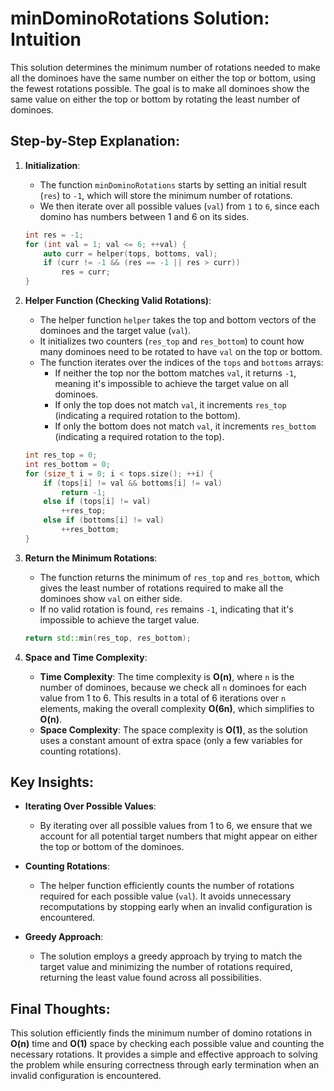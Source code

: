 # minDominoRotations Solution: Intuition

This solution determines the minimum number of rotations needed to make all the dominoes have the same number on either the top or bottom, using the fewest rotations possible. The goal is to make all dominoes show the same value on either the top or bottom by rotating the least number of dominoes.

## Step-by-Step Explanation:

1. **Initialization**:
   - The function `minDominoRotations` starts by setting an initial result (`res`) to `-1`, which will store the minimum number of rotations.
   - We then iterate over all possible values (`val`) from `1` to `6`, since each domino has numbers between 1 and 6 on its sides.
   
   ```cpp
   int res = -1;
   for (int val = 1; val <= 6; ++val) {
       auto curr = helper(tops, bottoms, val);
       if (curr != -1 && (res == -1 || res > curr))
           res = curr;
   }
   ```

2. **Helper Function (Checking Valid Rotations)**:
   - The helper function `helper` takes the top and bottom vectors of the dominoes and the target value (`val`).
   - It initializes two counters (`res_top` and `res_bottom`) to count how many dominoes need to be rotated to have `val` on the top or bottom.
   - The function iterates over the indices of the `tops` and `bottoms` arrays:
     - If neither the top nor the bottom matches `val`, it returns `-1`, meaning it's impossible to achieve the target value on all dominoes.
     - If only the top does not match `val`, it increments `res_top` (indicating a required rotation to the bottom).
     - If only the bottom does not match `val`, it increments `res_bottom` (indicating a required rotation to the top).
     
   ```cpp
   int res_top = 0;
   int res_bottom = 0;
   for (size_t i = 0; i < tops.size(); ++i) {
       if (tops[i] != val && bottoms[i] != val)
           return -1;
       else if (tops[i] != val)
           ++res_top;
       else if (bottoms[i] != val)
           ++res_bottom;
   }
   ```

3. **Return the Minimum Rotations**:
   - The function returns the minimum of `res_top` and `res_bottom`, which gives the least number of rotations required to make all the dominoes show `val` on either side.
   - If no valid rotation is found, `res` remains `-1`, indicating that it's impossible to achieve the target value.

   ```cpp
   return std::min(res_top, res_bottom);
   ```

4. **Space and Time Complexity**:
   - **Time Complexity**: The time complexity is **O(n)**, where `n` is the number of dominoes, because we check all `n` dominoes for each value from 1 to 6. This results in a total of 6 iterations over `n` elements, making the overall complexity **O(6n)**, which simplifies to **O(n)**.
   - **Space Complexity**: The space complexity is **O(1)**, as the solution uses a constant amount of extra space (only a few variables for counting rotations).

## Key Insights:

- **Iterating Over Possible Values**:
  - By iterating over all possible values from 1 to 6, we ensure that we account for all potential target numbers that might appear on either the top or bottom of the dominoes.

- **Counting Rotations**:
  - The helper function efficiently counts the number of rotations required for each possible value (`val`). It avoids unnecessary recomputations by stopping early when an invalid configuration is encountered.

- **Greedy Approach**:
  - The solution employs a greedy approach by trying to match the target value and minimizing the number of rotations required, returning the least value found across all possibilities.

## Final Thoughts:

This solution efficiently finds the minimum number of domino rotations in **O(n)** time and **O(1)** space by checking each possible value and counting the necessary rotations. It provides a simple and effective approach to solving the problem while ensuring correctness through early termination when an invalid configuration is encountered.
